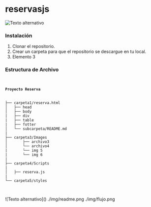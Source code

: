 # reservasjs

![Texto alternativo](https://user-images.githubusercontent.com/66388384/169887405-629ce7cf-4664-429f-8ba3-a264ec7c0560.PNG)

<h3>Instalación</h3>
<ol>
  <li>Clonar el repositorio.</li>
  <li>Crear un carpeta para que el repositorio se descargue en tu local.</li>
  <li>Elemento 3</li>
</ol>

<h3>Estructura de Archivo</h3>
<p>
<pre>
<code>
<h4>Proyecto Reserva</h4>
├── carpeta1/reserva.html
│   ├── head
│   ├── body
|   ├── div
|   ├── table
|   ├── fotter
│   └── subcarpeta/README.md
|
├── carpeta3/Images
│       ├── archivo3
│       └── archivo4
|       └── img 5
|       └── img 6
|
├── carpeta4/Scripts
|
│   ├── reserva.js
|
└── carpeta5/styles

</code>
</pre>
</p>
![Texto alternativo]()
./img/readme.png
./img/flujo.png
